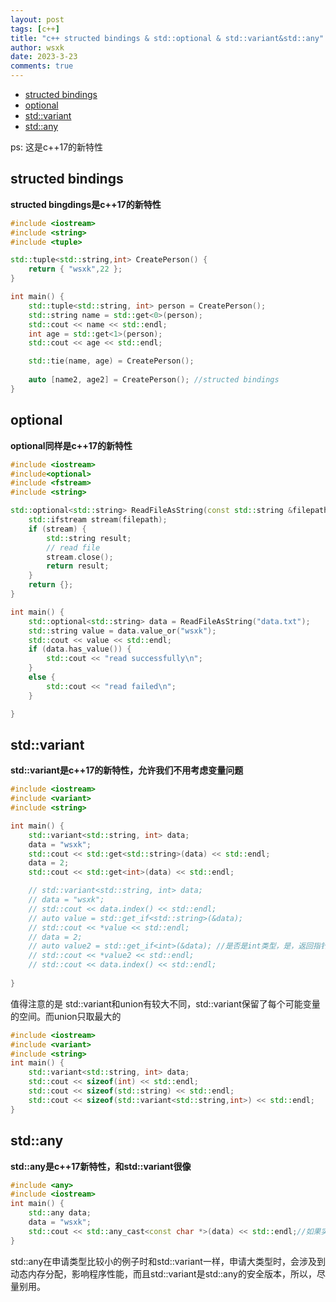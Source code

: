 ```yaml
---
layout: post
tags: [c++]
title: "c++ structed bindings & std::optional & std::variant&std::any"
author: wsxk
date: 2023-3-23
comments: true
---
```


- [structed bindings](#structed-bindings)
- [optional](#optional)
- [std::variant](#stdvariant)
- [std::any](#stdany)


ps: 这是c++17的新特性<br>

## structed bindings<br>
**structed bingdings是c++17的新特性**<br>
```c++
#include <iostream>
#include <string>
#include <tuple>

std::tuple<std::string,int> CreatePerson() {
	return { "wsxk",22 };
}

int main() {
	std::tuple<std::string, int> person = CreatePerson();
	std::string name = std::get<0>(person);
	std::cout << name << std::endl;
	int age = std::get<1>(person);
	std::cout << age << std::endl;

	std::tie(name, age) = CreatePerson();
	
	auto [name2, age2] = CreatePerson(); //structed bindings
}
```

## optional<br>
**optional同样是c++17的新特性**<br>
```c++
#include <iostream>
#include<optional>
#include <fstream>
#include <string>

std::optional<std::string> ReadFileAsString(const std::string &filepath) {
	std::ifstream stream(filepath);
	if (stream) {
		std::string result;
		// read file
		stream.close();
		return result;
	}
	return {};
}

int main() {
	std::optional<std::string> data = ReadFileAsString("data.txt");
	std::string value = data.value_or("wsxk");
	std::cout << value << std::endl;
	if (data.has_value()) {
		std::cout << "read successfully\n";
	}
	else {
		std::cout << "read failed\n";
	}

}
```

## std::variant<br>
**std::variant是c++17的新特性，允许我们不用考虑变量问题**<br>
```c++
#include <iostream>
#include <variant>
#include <string>

int main() {
	std::variant<std::string, int> data;
	data = "wsxk";
	std::cout << std::get<std::string>(data) << std::endl;
	data = 2;
	std::cout << std::get<int>(data) << std::endl;

	// std::variant<std::string, int> data;
	// data = "wsxk";
	// std::cout << data.index() << std::endl;
	// auto value = std::get_if<std::string>(&data);
	// std::cout << *value << std::endl;
	// data = 2;
	// auto value2 = std::get_if<int>(&data); //是否是int类型，是，返回指针；否，返回0
	// std::cout << *value2 << std::endl;
	// std::cout << data.index() << std::endl;
	
}
```
值得注意的是 std::variant和union有较大不同，std::variant保留了每个可能变量的空间。而union只取最大的<br>
```c++
#include <iostream>
#include <variant>
#include <string>
int main() {
	std::variant<std::string, int> data;
	std::cout << sizeof(int) << std::endl;
	std::cout << sizeof(std::string) << std::endl;
	std::cout << sizeof(std::variant<std::string,int>) << std::endl;
}
```


## std::any<br>
**std::any是c++17新特性，和std::variant很像**<br>
```c++
#include <any>
#include <iostream>
int main() {
	std::any data;
	data = "wsxk";
	std::cout << std::any_cast<const char *>(data) << std::endl;//如果实际data中并不是你想要的数据，会抛出异常
}
```
std::any在申请类型比较小的例子时和std::variant一样，申请大类型时，会涉及到动态内存分配，影响程序性能，而且std::variant是std::any的安全版本，所以，尽量别用。<br>